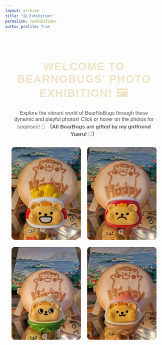 ```yaml
---
layout: archive
title: "😋 Exhibition"
permalink: /exhibition/
author_profile: True
---
```


<!-- 页面主容器 -->
<div class="exhibition-container">
  <h1 class="title">Welcome to BearNoBugs' Photo Exhibition! 🖼️</h1>
  <p class="description">
    Explore the vibrant world of BearNoBugs through these dynamic and playful photos! Click or hover on the photos for surprises! 🎉 
    <strong>（All BearBugs are gifted by my girlfriend Yueru! 💖）</strong>
  </p>

  <!-- 照片展示区 -->
  <div class="photo-grid">
    <div class="photo-item">
      <img src="https://raw.githubusercontent.com/924973292/924973292.github.io/master/images/bearnobugs/WechatIMG180279.jpg" alt="BearNoBugs in action" class="photo">
      <p class="caption">Exploring the world! 🌍</p>
    </div>
    <div class="photo-item">
      <img src="https://raw.githubusercontent.com/924973292/924973292.github.io/master/images/bearnobugs/WechatIMG321.jpg" alt="BearNoBugs chilling" class="photo">
      <p class="caption">Chilling with style 😎</p>
    </div>
    <div class="photo-item">
      <img src="https://raw.githubusercontent.com/924973292/924973292.github.io/master/images/bearnobugs/WechatIMG322.jpg" alt="BearNoBugs chilling" class="photo">
      <p class="caption">Chilling with style 😎</p>
    </div>
    <div class="photo-item">
      <img src="https://raw.githubusercontent.com/924973292/924973292.github.io/master/images/bearnobugs/WechatIMG323.jpg" alt="BearNoBugs chilling" class="photo">
      <p class="caption">Chilling with style 😎</p>
    </div>
  </div>
</div>

<!-- CSS 样式部分 -->
<style>
  .exhibition-container {
    text-align: center;
    margin: 0 auto;
    padding: 20px;
    font-family: 'Arial', sans-serif;
  }

  .title {
    font-size: 2.5em;
    color: #ede2c3;
    margin-bottom: 20px;
    text-transform: uppercase;
    letter-spacing: 2px;
  }

  .description {
    font-size: 1.2em;
    color: #555;
    margin-bottom: 30px;
  }

  .photo-grid {
    display: grid;
    grid-template-columns: repeat(auto-fill, minmax(200px, 1fr));
    gap: 20px; /* 图片间隔 */
  }

  .photo-item {
    position: relative;
    overflow: hidden;
    cursor: pointer;
  }

  .photo {
    width: 100%; /* 确保图片宽度100% */
    height: auto; /* 高度自适应 */
    max-width: 300px; /* 设置最大宽度 */
    max-height: 400px; /* 设置最大高度 */
    border-radius: 10px;
    transition: transform 0.3s ease, filter 0.3s ease;
  }

  .photo-item:hover img {
    transform: scale(1.1); /* 鼠标悬停时放大 */
    filter: brightness(0.8);
  }

  .caption {
    position: absolute;
    bottom: 0;
    width: 100%;
    background-color: rgba(0, 0, 0, 0.7);
    color: white;
    text-align: center;
    padding: 10px;
    opacity: 0;
    transition: opacity 0.3s ease;
  }

  .photo-item:hover .caption {
    opacity: 1;
  }
</style>
